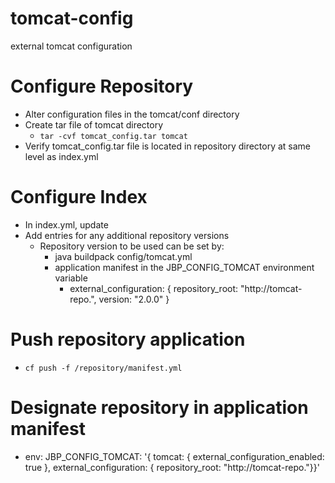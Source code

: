 # tomcat-config
external tomcat configuration

# Configure Repository
 - Alter configuration files in the tomcat/conf directory
 - Create tar file of tomcat directory 
    - `tar -cvf tomcat_config.tar tomcat`
 - Verify tomcat_config.tar file is located in repository directory at same level as index.yml
# Configure Index
 - In index.yml, update <domain>
 - Add entries for any additional repository versions
   - Repository version to be used can be set by:
     - java buildpack config/tomcat.yml
     - application manifest in the JBP_CONFIG_TOMCAT environment variable
       - external_configuration: { repository_root: "http://tomcat-repo.<domain>", version: "2.0.0" }
# Push repository application
 - `cf push -f /repository/manifest.yml`
# Designate repository in application manifest
 - env:
    JBP_CONFIG_TOMCAT: '{ tomcat: { external_configuration_enabled: true }, external_configuration: { repository_root: "http://tomcat-repo.<domain>"}}'
 
